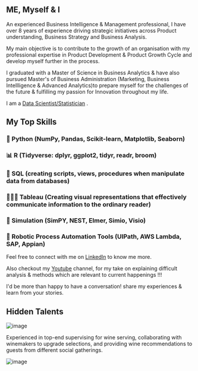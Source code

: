 ## ME, Myself & I

An experienced Business Intelligence & Management professional, I have over 8 years of experience driving strategic initiatives across Product understanding, Business Strategy and Business Analysis.

My main objective is to contribute to the growth of an organisation with my professional expertise in Product Development & Product Growth Cycle  and develop myself further in the process. 

I graduated with a Master of Science in Business Analytics & have also pursued Master's of Business Administration (Marketing, Business Intellligence & Advanced Analytics)to prepare myself for the challenges of the future & fulfilling my passion for Innovation throughout my life.

I am a [Data Scientist/Statistician](https://www.linkedin.com/in/tushar-pant/) .

## My Top Skills

### 🐍 Python  (NumPy, Pandas, Scikit-learn, Matplotlib, Seaborn)

### 📊   R       (Tidyverse: dplyr, ggplot2, tidyr, readr, broom)

### 🤖 SQL   (creating scripts, views, procedures when manipulate data from databases)

### 👨🏻‍💻 Tableau (Creating visual representations that effectively communicate information to the ordinary reader)

### 🧬 Simulation (SimPY, NEST, Elmer, Simio, Visio)

### 🦾 Robotic Process Automation Tools (UIPath, AWS Lambda, SAP, Appian)

Feel free to connect with me on [LinkedIn](https://www.linkedin.com/in/tushar-pant/) to know me more.

Also checkout my [Youtube](https://www.youtube.com/channel/UCG_Uw2cQxcDSFP7GXWGL00w) channel, for my take on explaining difficult analysis & methods which are relevant to current happenings !!! 

I'd be more than happy to have a conversation! share my experiences & learn from your stories.

## Hidden Talents

![image](https://user-images.githubusercontent.com/72465037/163484906-92c9a487-a520-40e5-84fa-006a3cd8e2ea.png)

Experienced in top-end supervising for wine serving, collaborating with winemakers to upgrade selections, and providing wine recommendations to guests from different social gatherings.

![image](https://user-images.githubusercontent.com/72465037/163483704-a2e948e4-f3ec-48e4-9f06-8c5cb69b0670.png)




